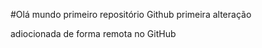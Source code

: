 #Olá mundo
primeiro  repositório  Github
primeira alteração


adiocionada  de  forma  remota no GitHub
















